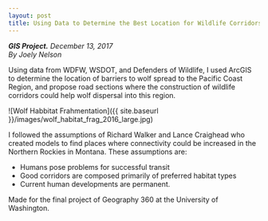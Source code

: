 ```yaml
---
layout: post
title: Using Data to Determine the Best Location for Wildlife Corridors for Wolf Restoration
---
```

***GIS Project.*** *December 13, 2017*
<br>
*By Joely Nelson*

Using data from WDFW, WSDOT, and Defenders of Wildlife, I used ArcGIS to determine the location of barriers to wolf spread to the Pacific Coast Region, and propose road sections where the construction of wildlife corridors could help wolf dispersal into this region.

![Wolf Habbitat Frahmentation]({{ site.baseurl }}/images/wolf_habitat_frag_2016_large.jpg)

I followed the assumptions of Richard Walker and Lance Craighead who created models to find places where connectivity could be increased in the Northern Rockies in Montana. These assumptions are:

* Humans pose problems for successful transit
* Good corridors are composed primarily of preferred habitat types
* Current human developments are permanent.

Made for the final project of Geography 360 at the University of Washington.
